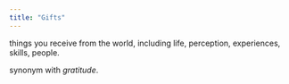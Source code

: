 ```yaml
---
title: "Gifts"
---
```

things you receive from the world, 
including life, perception, experiences, skills, people.

synonym with _gratitude_. 